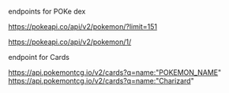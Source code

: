 endpoints for POKe dex


https://pokeapi.co/api/v2/pokemon/?limit=151


https://pokeapi.co/api/v2/pokemon/1/


endpoint for Cards

https://api.pokemontcg.io/v2/cards?q=name:"POKEMON_NAME"
https://api.pokemontcg.io/v2/cards?q=name:"Charizard"
